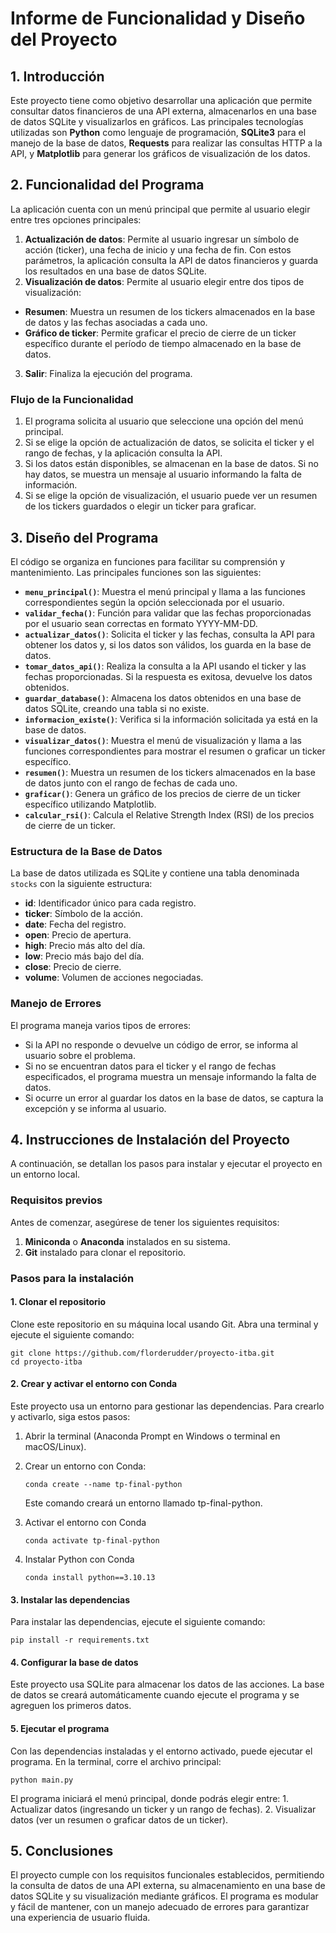 # Informe de Funcionalidad y Diseño del Proyecto

## 1. Introducción

Este proyecto tiene como objetivo desarrollar una aplicación que permite consultar datos financieros de una API externa, almacenarlos en una base de datos SQLite y visualizarlos en gráficos. 
Las principales tecnologías utilizadas son **Python** como lenguaje de programación, **SQLite3** para el manejo de la base de datos, **Requests** para realizar las consultas HTTP a la API, y **Matplotlib** para generar los gráficos de visualización de los datos.

## 2. Funcionalidad del Programa

La aplicación cuenta con un menú principal que permite al usuario elegir entre tres opciones principales:

1. **Actualización de datos**: Permite al usuario ingresar un símbolo de acción (ticker), una fecha de inicio y una fecha de fin. Con estos parámetros, la aplicación consulta la API de datos financieros y guarda los resultados en una base de datos SQLite.
2. **Visualización de datos**: Permite al usuario elegir entre dos tipos de visualización:
  - **Resumen**: Muestra un resumen de los tickers almacenados en la base de datos y las fechas asociadas a cada uno.
  - **Gráfico de ticker**: Permite graficar el precio de cierre de un ticker específico durante el período de tiempo almacenado en la base de datos.

3. **Salir**: Finaliza la ejecución del programa.

### Flujo de la Funcionalidad
1. El programa solicita al usuario que seleccione una opción del menú principal.
2. Si se elige la opción de actualización de datos, se solicita el ticker y el rango de fechas, y la aplicación consulta la API.
3. Si los datos están disponibles, se almacenan en la base de datos. Si no hay datos, se muestra un mensaje al usuario informando la falta de información.
4. Si se elige la opción de visualización, el usuario puede ver un resumen de los tickers guardados o elegir un ticker para graficar.

## 3. Diseño del Programa

El código se organiza en funciones para facilitar su comprensión y mantenimiento. Las principales funciones son las siguientes:

- **`menu_principal()`**: Muestra el menú principal y llama a las funciones correspondientes según la opción seleccionada por el usuario.
- **`validar_fecha()`**: Función para validar que las fechas proporcionadas por el usuario sean correctas en formato YYYY-MM-DD.
- **`actualizar_datos()`**: Solicita el ticker y las fechas, consulta la API para obtener los datos y, si los datos son válidos, los guarda en la base de datos.
- **`tomar_datos_api()`**: Realiza la consulta a la API usando el ticker y las fechas proporcionadas. Si la respuesta es exitosa, devuelve los datos obtenidos.
- **`guardar_database()`**: Almacena los datos obtenidos en una base de datos SQLite, creando una tabla si no existe.
- **`informacion_existe()`**: Verifica si la información solicitada ya está en la base de datos.
- **`visualizar_datos()`**: Muestra el menú de visualización y llama a las funciones correspondientes para mostrar el resumen o graficar un ticker específico.
- **`resumen()`**: Muestra un resumen de los tickers almacenados en la base de datos junto con el rango de fechas de cada uno.
- **`graficar()`**: Genera un gráfico de los precios de cierre de un ticker específico utilizando Matplotlib.
- **`calcular_rsi()`**: Calcula el Relative Strength Index (RSI) de los precios de cierre de un ticker.

### Estructura de la Base de Datos
La base de datos utilizada es SQLite y contiene una tabla denominada `stocks` con la siguiente estructura:
- **id**: Identificador único para cada registro.
- **ticker**: Símbolo de la acción.
- **date**: Fecha del registro.
- **open**: Precio de apertura.
- **high**: Precio más alto del día.
- **low**: Precio más bajo del día.
- **close**: Precio de cierre.
- **volume**: Volumen de acciones negociadas.

### Manejo de Errores
El programa maneja varios tipos de errores:
- Si la API no responde o devuelve un código de error, se informa al usuario sobre el problema.
- Si no se encuentran datos para el ticker y el rango de fechas especificados, el programa muestra un mensaje informando la falta de datos.
- Si ocurre un error al guardar los datos en la base de datos, se captura la excepción y se informa al usuario.

## 4. Instrucciones de Instalación del Proyecto

A continuación, se detallan los pasos para instalar y ejecutar el proyecto en un entorno local.

### Requisitos previos
Antes de comenzar, asegúrese de tener los siguientes requisitos:
1. **Miniconda** o **Anaconda** instalados en su sistema.
2. **Git** instalado para clonar el repositorio. 

### Pasos para la instalación

#### 1. Clonar el repositorio
Clone este repositorio en su máquina local usando Git. Abra una terminal y ejecute el siguiente comando:
```
git clone https://github.com/florderudder/proyecto-itba.git
cd proyecto-itba
```

#### 2. Crear y activar el entorno con Conda
Este proyecto usa un entorno para gestionar las dependencias. Para crearlo y activarlo, siga estos pasos:
1. Abrir la terminal (Anaconda Prompt en Windows o terminal en macOS/Linux).
2. Crear un entorno con Conda:

    ```
    conda create --name tp-final-python
    ```
    Este comando creará un entorno llamado tp-final-python.
3. Activar el entorno con Conda

    ```
    conda activate tp-final-python
    ```
4. Instalar Python con Conda
    ```
    conda install python==3.10.13
    ```

#### 3. Instalar las dependencias
Para instalar las dependencias, ejecute el siguiente comando:
```
pip install -r requirements.txt
```

#### 4. Configurar la base de datos
Este proyecto usa SQLite para almacenar los datos de las acciones. La base de datos se creará automáticamente cuando ejecute el programa y se agreguen los primeros datos.

#### 5. Ejecutar el programa
Con las dependencias instaladas y el entorno activado, puede ejecutar el programa. En la terminal, corre el archivo principal:
```
python main.py
```
El programa iniciará el menú principal, donde podrás elegir entre:
    1. Actualizar datos (ingresando un ticker y un rango de fechas).
    2. Visualizar datos (ver un resumen o graficar datos de un ticker).

## 5. Conclusiones

El proyecto cumple con los requisitos funcionales establecidos, permitiendo la consulta de datos de una API externa, su almacenamiento en una base de datos SQLite y su visualización mediante gráficos. El programa es modular y fácil de mantener, con un manejo adecuado de errores para garantizar una experiencia de usuario fluida. 
